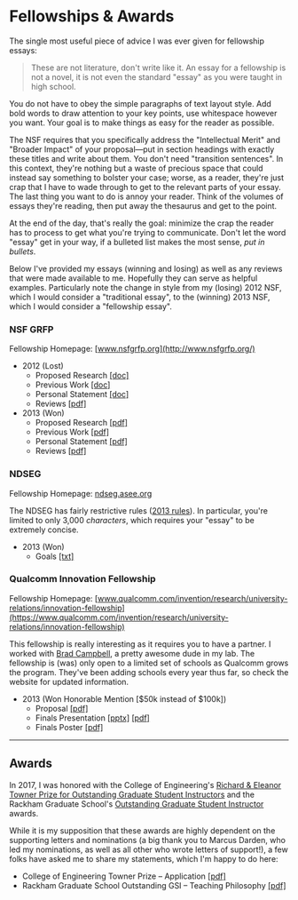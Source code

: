 Fellowships & Awards
====================

The single most useful piece of advice I was ever given for fellowship essays:
> These are not literature, don't write like it.
An essay for a fellowship is not a novel, it is not even the standard "essay" as
you were taught in high school.

You do not have to obey the simple paragraphs of text layout style. Add bold
words to draw attention to your key points, use whitespace however you want.
Your goal is to make things as easy for the reader as possible.

The NSF requires that you specifically address the "Intellectual
Merit" and "Broader Impact" of your proposal&mdash;put in section headings with
exactly these titles and write about them. You don't need "transition
sentences". In this context, they're nothing but a waste of precious space that
could instead say something to bolster your case; worse, as a reader, they're
just crap that I have to wade through to get to the relevant parts of your
essay. The last thing you want to do is annoy your reader. Think of the volumes
of essays they're reading, then put away the thesaurus and get to the point.

At the end of the day, that's really the goal: minimize the crap the reader has
to process to get what you're trying to communicate. Don't let the word "essay"
get in your way, if a bulleted list makes the most sense, _put in bullets_.

Below I've provided my essays (winning and losing) as well as any reviews that
were made available to me. Hopefully they can serve as helpful examples.
Particularly note the change in style from my (losing) 2012 NSF, which I would
consider a "traditional essay", to the (winning) 2013 NSF, which I would
consider a "fellowship essay".

### NSF GRFP
Fellowship Homepage: [www.nsfgrfp.org](http://www.nsfgrfp.org/)

 * 2012 (Lost)
    * Proposed Research <a href="/fellowships/2012-ppannuto-nsf-proposed.doc">[doc]</a>
    * Previous Work <a href="/fellowships/2012-ppannuto-nsf-previous.doc">[doc]</a>
    * Personal Statement <a href="/fellowships/2012-ppannuto-nsf-personal.doc">[doc]</a>
    * Reviews <a href="/fellowships/2012-ppannuto-nsf-reviews.pdf">[pdf]</a>
 * 2013 (Won)
    * Proposed Research <a href="/fellowships/2013-ppannuto-nsf-proposed.pdf">[pdf]</a>
    * Previous Work <a href="/fellowships/2013-ppannuto-nsf-previous.pdf">[pdf]</a>
    * Personal Statement <a href="/fellowships/2013-ppannuto-nsf-personal.pdf">[pdf]</a>
    * Reviews <a href="/fellowships/2013-ppannuto-nsf-reviews.pdf">[pdf]</a>

### NDSEG
Fellowship Homepage: [ndseg.asee.org](http://ndseg.asee.org/)

The NDSEG has fairly restrictive rules (<a href="/fellowships/2013-ndseg-rules.txt">2013 rules</a>).
In particular, you're limited to only 3,000 _characters_, which requires
your "essay" to be extremely concise.

 * 2013 (Won)
    * Goals <a href="/fellowships/2013-ppannuto-ndseg.txt">[txt]</a></li>

### Qualcomm Innovation Fellowship
Fellowship Homepage: [www.qualcomm.com/invention/research/university-relations/innovation-fellowship](https://www.qualcomm.com/invention/research/university-relations/innovation-fellowship)

This fellowship is really interesting as it requires you to have a partner. I
worked with [Brad Campbell](http://bradcampbell.com), a pretty
awesome dude in my lab. The fellowship is (was) only open to a limited set of
schools as Qualcomm grows the program. They've been adding schools every year
thus far, so check the website for updated information.

 * 2013 (Won Honorable Mention [$50k instead of $100k])
    * Proposal <a href="/fellowships/2013-bradjc-ppannuto-quinf.pdf">[pdf]</a>
    * Finals Presentation <a href="/fellowships/2013-bradjc-ppannuto-quinf-finals-proposal.pptx">[pptx]</a> <a href="/fellowships/2013-bradjc-ppannuto-quinf-finals-proposal-handouts.pdf">[pdf]</a>
    * Finals Poster <a href="/fellowships/2013-bradjc-ppannuto-quinf-finals-poster.pdf">[pdf]</a>

---


Awards
------

[towner17]: https://crlte.engin.umich.edu/grants-awards-certificate/towner-prize/towner-prize-winners/
[rackham17]: http://www.rackham.umich.edu/faculty-staff/awards/student-funding/outstanding-graduate-student-instructor-awards#recipients

In 2017, I was honored with the College of Engineering's [Richard & Eleanor
Towner Prize for Outstanding Graduate Student Instructors][towner17] and the
Rackham Graduate School's [Outstanding Graduate Student Instructor][rackham17]
awards.

While it is my supposition that these awards are highly dependent on the
supporting letters and nominations (a big thank you to Marcus Darden, who
led my nominations, as well as all other who wrote letters of support!),
a few folks have asked me to share my statements, which I'm happy to do here:

  * College of Engineering Towner Prize &ndash; Application <a href="/awards/towner17pannuto.pdf">[pdf]</a>
  * Rackham Graduate School Outstanding GSI &ndash; Teaching Philosophy <a href="/awards/rackham17pannuto.pdf">[pdf]</a>

<!--
<h3>Musings</h3>
<p>Some small miscellaneous writings I've done over the years</p>
<ul>
	<li><a href="writings/makefiles.html">An Introduction to Makefiles and HOW they work</a></li>
	<li><a href="writings/quirks.html">Some interesting C 'gotchas', particularly when playing in the embedded space</a></li>
	<li><a href="writings/tips.html">Random Tips</a></li>
</ul>

<h3>Recommended Reads</h3>
<ul>
	<li><a href="http://www.zaval.org/resources/library/butenhof1.html">David Butenhorf on recursive mutexes</a></li>
	<li><a href="http://www.muppetlabs.com/~breadbox/software/tiny/teensy.html">A nice "down to the metal" explanation of minimalist programs</a></li>
</ul>

<h3>Useful Resources</h3>
<ul>
	<li><a href="http://www.alexhunterlang.com/nsf-fellowship">A nice collection of links for the NSF GRFP. Most importantly, links to several previous winning essays</a>
	<li><a href="http://www.aosabook.org/en/llvm.html">One of the better introductions to LLVM I've found</a></li>
	<li><a href="http://www.pygtk.org/articles/subclassing-gobject/sub-classing-gobject-in-python.htm">A (somewhat dated) introduction to gobjects in PyGTK</a></li>
</ul>-->
<!-- http://www.win.tue.nl/~aeb/linux/vfs/trail-2.html -->

